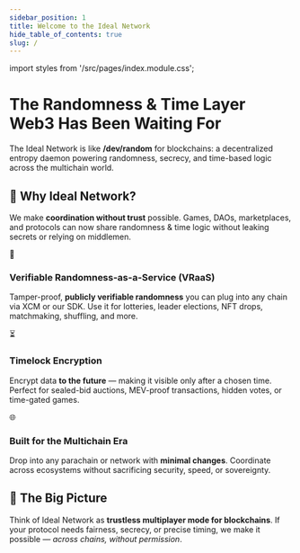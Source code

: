 ```yaml
---
sidebar_position: 1
title: Welcome to the Ideal Network
hide_table_of_contents: true
slug: /
---
```


import styles from '/src/pages/index.module.css';

<div className={styles.hero}>
  <h1 className={styles.title}>
    The Randomness & Time Layer Web3 Has Been Waiting For
  </h1>
  <p className={styles.subtitle}>
    The Ideal Network is like <strong>/dev/random</strong> for blockchains: a decentralized entropy daemon powering randomness, secrecy, and time-based logic across the multichain world.
  </p>
</div>

<section className={styles.whySection}>
  <h2>🚀 Why Ideal Network?</h2>
  <p className={styles.whyText}>
    We make <strong>coordination without trust</strong> possible.  
    Games, DAOs, marketplaces, and protocols can now share randomness & time logic without leaking secrets or relying on middlemen.
  </p>
</section>

<section className={styles.featuresGrid}>
  <article className={styles.featureCard}>
    <div className={styles.featureIcon}>🎲</div>
    <h3>Verifiable Randomness-as-a-Service (VRaaS)</h3>
    <p>
      Tamper-proof, <strong>publicly verifiable randomness</strong> you can plug into any chain via XCM or our SDK.  
      Use it for lotteries, leader elections, NFT drops, matchmaking, shuffling, and more.
    </p>
  </article>

  <article className={styles.featureCard}>
    <div className={styles.featureIcon}>⏳</div>
    <h3>Timelock Encryption</h3>
    <p>
      Encrypt data <strong>to the future</strong> — making it visible only after a chosen time.  
      Perfect for sealed-bid auctions, MEV-proof transactions, hidden votes, or time-gated games.
    </p>
  </article>

  <article className={styles.featureCard}>
    <div className={styles.featureIcon}>🌐</div>
    <h3>Built for the Multichain Era</h3>
    <p>
      Drop into any parachain or network with <strong>minimal changes</strong>.  
      Coordinate across ecosystems without sacrificing security, speed, or sovereignty.
    </p>
  </article>
</section>

<section className={styles.bigPicture}>
  <h2>🔮 The Big Picture</h2>
  <p>
    Think of Ideal Network as <strong>trustless multiplayer mode for blockchains</strong>.  
    If your protocol needs fairness, secrecy, or precise timing, we make it possible — <em>across chains, without permission</em>.
  </p>
</section>
